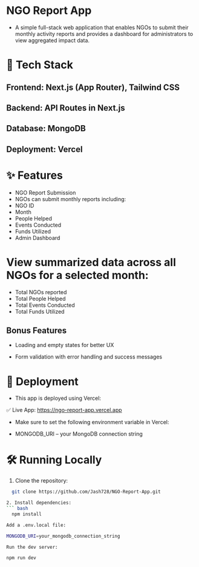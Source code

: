 # NGO Report App

- A simple full-stack web application that enables NGOs to submit their monthly activity reports and provides a dashboard for administrators to view aggregated impact data.

# 🔧 Tech Stack

## Frontend: Next.js (App Router), Tailwind CSS

## Backend: API Routes in Next.js

## Database: MongoDB

## Deployment: Vercel

# ✨ Features

- NGO Report Submission
- NGOs can submit monthly reports including:
- NGO ID
- Month
- People Helped
- Events Conducted
- Funds Utilized
- Admin Dashboard

# View summarized data across all NGOs for a selected month:

- Total NGOs reported
- Total People Helped
- Total Events Conducted
- Total Funds Utilized

## Bonus Features

- Loading and empty states for better UX

- Form validation with error handling and success messages


# 🚀 Deployment

- This app is deployed using Vercel:

✅ Live App: https://ngo-report-app.vercel.app

- Make sure to set the following environment variable in Vercel:

- MONGODB_URI – your MongoDB connection string

# 🛠️ Running Locally

  1. Clone the repository:
  ``` bash
    git clone https://github.com/Jash728/NGO-Report-App.git

  2. Install dependencies:
  ``` bash
    npm install

Add a .env.local file:

MONGODB_URI=your_mongodb_connection_string

Run the dev server:

npm run dev
